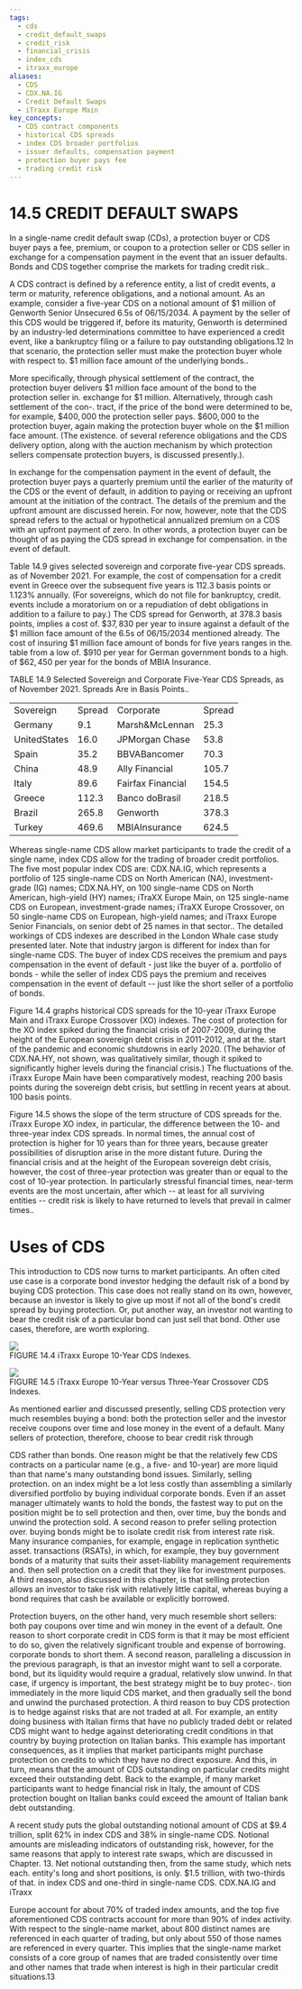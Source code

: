 ```yaml
---
tags:
  - cds
  - credit_default_swaps
  - credit_risk
  - financial_crisis
  - index_cds
  - itraxx_europe
aliases:
  - CDS
  - CDX.NA.IG
  - Credit Default Swaps
  - iTraxx Europe Main
key_concepts:
  - CDS contract components
  - historical CDS spreads
  - index CDS broader portfolios
  - issuer defaults, compensation payment
  - protection buyer pays fee
  - trading credit risk
---
```


# 14.5 CREDIT DEFAULT SWAPS  

In a single-name credit default swap (CDs), a protection buyer or CDS buyer pays a fee, premium, or coupon to a protection seller or CDS seller in exchange for a compensation payment in the event that an issuer defaults. Bonds and CDS together comprise the markets for trading credit risk..  

A CDS contract is defined by a reference entity, a list of credit events, a term or maturity, reference obligations, and a notional amount. As an example, consider a five-year CDS on a notional amount of $\$1$ million of Genworth Senior Unsecured 6.5s of 06/15/2034. A payment by the seller of this CDS would be triggered if, before its maturity, Genworth is determined by an industry-led determinations committee to have experienced a credit event, like a bankruptcy filing or a failure to pay outstanding obligations.12 In that scenario, the protection seller must make the protection buyer whole with respect to. $\$1$ million face amount of the underlying bonds..  

More specifically, through physical settlement of the contract, the protection buyer delivers $\$1$ million face amount of the bond to the protection seller in. exchange for $\$1$ million. Alternatively, through cash settlement of the con-. tract, if the price of the bond were determined to be, for example, $\$400,000$ the protection seller pays. $\$600,000$ to the protection buyer, again making the protection buyer whole on the $\$1$ million face amount. (The existence. of several reference obligations and the CDS delivery option, along with the auction mechanism by which protection sellers compensate protection buyers, is discussed presently.).  

In exchange for the compensation payment in the event of default, the protection buyer pays a quarterly premium until the earlier of the maturity of the CDS or the event of default, in addition to paying or receiving an upfront amount at the initiation of the contract. The details of the premium and the upfront amount are discussed herein. For now, however, note that the CDS spread refers to the actual or hypothetical annualized premium on a CDS with an upfront payment of zero. In other words, a protection buyer can be thought of as paying the CDS spread in exchange for compensation. in the event of default.  

Table 14.9 gives selected sovereign and corporate five-year CDS spreads. as of November 2021. For example, the cost of compensation for a credit event in Greece over the subsequent five years is 112.3 basis points or $1.123\%$ annually. (For sovereigns, which do not file for bankruptcy, credit. events include a moratorium on or a repudiation of debt obligations in addition to a failure to pay.) The CDS spread for Genworth, at 378.3 basis points, implies a cost of. $\$37,830$ per year to insure against a default of the $\$1$ million face amount of the 6.5s of 06/15/2034 mentioned already. The cost of insuring $\$1$ million face amount of bonds for five years ranges in the. table from a low of. $\$910$ per year for German government bonds to a high. of $\$62,450$ per year for the bonds of MBIA Insurance.  

TABLE 14.9 Selected Sovereign and Corporate Five-Year CDS Spreads, as of November 2021. Spreads Are in Basis Points..   


<html><body><table><tr><td>Sovereign</td><td>Spread</td><td>Corporate</td><td>Spread</td></tr><tr><td>Germany</td><td>9.1</td><td>Marsh&McLennan</td><td>25.3</td></tr><tr><td>UnitedStates</td><td>16.0</td><td>JPMorgan Chase</td><td>53.8</td></tr><tr><td>Spain</td><td>35.2</td><td>BBVABancomer</td><td>70.3</td></tr><tr><td>China</td><td>48.9</td><td>Ally Financial</td><td>105.7</td></tr><tr><td>Italy</td><td>89.6</td><td>Fairfax Financial</td><td>154.5</td></tr><tr><td>Greece</td><td>112.3</td><td>Banco doBrasil</td><td>218.5</td></tr><tr><td>Brazil</td><td>265.8</td><td>Genworth</td><td>378.3</td></tr><tr><td>Turkey</td><td>469.6</td><td>MBIAInsurance</td><td>624.5</td></tr></table></body></html>  

Whereas single-name CDS allow market participants to trade the credit of a single name, index CDS allow for the trading of broader credit portfolios. The five most popular index CDS are: CDX.NA.IG, which represents a portfolio of 125 single-name CDS on North American (NA), investment-grade (IG) names; CDX.NA.HY, on 100 single-name CDS on North American, high-yield (HY) names; iTraXX Europe Main, on 125 single-name CDS on European, investment-grade names; iTraXX Europe Crossover, on 50 single-name CDS on European, high-yield names; and iTraxx Europe Senior Financials, on senior debt of 25 names in that sector.. The detailed workings of CDS indexes are described in the London Whale case study presented later. Note that industry jargon is different for index than for single-name CDS. The buyer of index CDS receives the premium and pays compensation in the event of default - just like the buyer of a. portfolio of bonds - while the seller of index CDS pays the premium and receives compensation in the event of default -- just like the short seller of a portfolio of bonds.  

Figure 14.4 graphs historical CDS spreads for the 10-year iTraxx Europe Main and iTraxx Europe Crossover (XO) indexes. The cost of protection for the XO index spiked during the financial crisis of 2007-2009, during the height of the European sovereign debt crisis in 2011-2012, and at the. start of the pandemic and economic shutdowns in early 2020. (The behavior of CDX.NA.HY, not shown, was qualitatively similar, though it spiked to significantly higher levels during the financial crisis.) The fluctuations of the. iTraxx Europe Main have been comparatively modest, reaching 200 basis points during the sovereign debt crisis, but settling in recent years at about. 100 basis points.  

Figure 14.5 shows the slope of the term structure of CDS spreads for the. iTraxx Europe XO index, in particular, the difference between the 10- and three-year index CDS spreads. In normal times, the annual cost of protection is higher for 10 years than for three years, because greater possibilities of disruption arise in the more distant future. During the financial crisis and at the height of the European sovereign debt crisis, however, the cost of three-year protection was greater than or equal to the cost of 10-year protection. In particularly stressful financial times, near-term events are the most uncertain, after which -- at least for all surviving entities -- credit risk is likely to have returned to levels that prevail in calmer times..  

# Uses of CDS  

This introduction to CDS now turns to market participants. An often cited use case is a corporate bond investor hedging the default risk of a bond by buying CDS protection. This case does not really stand on its own, however, because an investor is likely to give up most if not all of the bond's credit spread by buying protection. Or, put another way, an investor not wanting to bear the credit risk of a particular bond can just sell that bond. Other use cases, therefore, are worth exploring.  

![](35df8d3c38fdbdcf7f94f170a1e0888a0f295f97b3470a3cbcea583107297d0f.jpg)  
FIGURE 14.4  iTraxx Europe 10-Year CDS Indexes.  

![](95e64a51a407f0d251a4b76459b9921d5eeab2696ce94b46dc397ced77bfa508.jpg)  
FIGURE 14.5 iTraxx Europe 10-Year versus Three-Year Crossover CDS Indexes.  

As mentioned earlier and discussed presently, selling CDS protection very much resembles buying a bond: both the protection seller and the investor receive coupons over time and lose money in the event of a default. Many sellers of protection, therefore, choose to bear credit risk through  

CDS rather than bonds. One reason might be that the relatively few CDS contracts on a particular name (e.g., a five- and 10-year) are more liquid than that name's many outstanding bond issues. Similarly, selling protection. on an index might be a lot less costly than assembling a similarly diversified portfolio by buying individual corporate bonds. Even if an asset manager ultimately wants to hold the bonds, the fastest way to put on the position might be to sell protection and then, over time, buy the bonds and unwind the protection sold. A second reason to prefer selling protection over. buying bonds might be to isolate credit risk from interest rate risk. Many insurance companies, for example, engage in replication synthetic asset. transactions (RSATs), in which, for example, they buy government bonds of a maturity that suits their asset-liability management requirements and. then sell protection on a credit that they like for investment purposes. A third reason, also discussed in this chapter, is that selling protection allows an investor to take risk with relatively little capital, whereas buying a bond requires that cash be available or explicitly borrowed.  

Protection buyers, on the other hand, very much resemble short sellers: both pay coupons over time and win money in the event of a default. One reason to short corporate credit in CDS form is that it may be most efficient to do so, given the relatively significant trouble and expense of borrowing. corporate bonds to short them. A second reason, paralleling a discussion in the previous paragraph, is that an investor might want to sell a corporate. bond, but its liquidity would require a gradual, relatively slow unwind. In that case, if urgency is important, the best strategy might be to buy protec-. tion immediately in the more liquid CDS market, and then gradually sell the bond and unwind the purchased protection. A third reason to buy CDS protection is to hedge against risks that are not traded at all. For example, an entity doing business with Italian firms that have no publicly traded debt or related CDS might want to hedge against deteriorating credit conditions in that country by buying protection on Italian banks. This example has important consequences, as it implies that market participants might purchase protection on credits to which they have no direct exposure. And this, in turn, means that the amount of CDS outstanding on particular credits might exceed their outstanding debt. Back to the example, if many market participants want to hedge financial risk in Italy, the amount of CDS protection bought on Italian banks could exceed the amount of Italian bank debt outstanding.  

A recent study puts the global outstanding notional amount of CDS at $\$9.4$ trillion, split $62\%$ in index CDS and $38\%$ in single-name CDS. Notional amounts are misleading indicators of outstanding risk, however, for the same reasons that apply to interest rate swaps, which are discussed in Chapter. 13. Net notional outstanding then, from the same study, which nets each. entity's long and short positions, is only. $\$1.5$ trillion, with two-thirds of that. in index CDS and one-third in single-name CDS. CDX.NA.IG and iTraxx  

Europe account for about $70\%$ of traded index amounts, and the top five aforementioned CDS contracts account for more than $90\%$ of index activity. With respect to the single-name market, about 800 distinct names are referenced in each quarter of trading, but only about 550 of those names are referenced in every quarter. This implies that the single-name market consists of a core group of names that are traded consistently over time and other names that trade when interest is high in their particular credit situations.13

